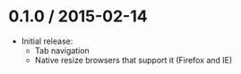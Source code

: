 0.1.0 / 2015-02-14
==================

* Initial release:
  * Tab navigation
  * Native resize browsers that support it (Firefox and IE)
